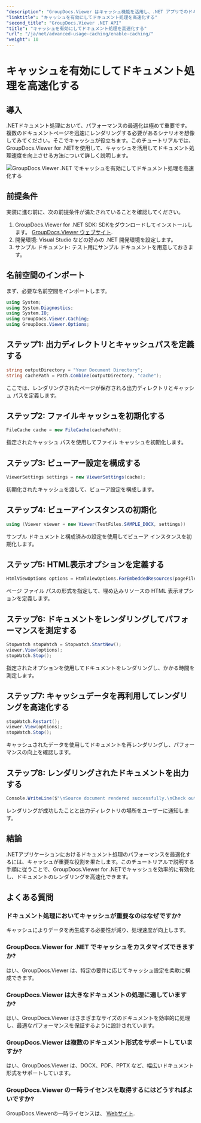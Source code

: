```yaml
---
"description": "GroupDocs.Viewer はキャッシュ機能を活用し、.NET アプリでのドキュメント処理速度を向上させます。パフォーマンスを簡単に最適化できます。"
"linktitle": "キャッシュを有効にしてドキュメント処理を高速化する"
"second_title": "GroupDocs.Viewer .NET API"
"title": "キャッシュを有効にしてドキュメント処理を高速化する"
"url": "/ja/net/advanced-usage-caching/enable-caching/"
"weight": 10
---
```


# キャッシュを有効にしてドキュメント処理を高速化する

## 導入
.NETドキュメント処理において、パフォーマンスの最適化は極めて重要です。複数のドキュメントページを迅速にレンダリングする必要があるシナリオを想像してみてください。そこでキャッシュが役立ちます。このチュートリアルでは、GroupDocs.Viewer for .NETを使用して、キャッシュを活用してドキュメント処理速度を向上させる方法について詳しく説明します。

![GroupDocs.Viewer .NET でキャッシュを有効にしてドキュメント処理を高速化する](/viewer/advanced-usage/enable-caching-faster-document-processing-img.png)

## 前提条件
実装に進む前に、次の前提条件が満たされていることを確認してください。
1. GroupDocs.Viewer for .NET SDK: SDKをダウンロードしてインストールします。 [GroupDocs.Viewer ウェブサイト](https://releases。groupdocs.com/viewer/net/).
2. 開発環境: Visual Studio などの好みの .NET 開発環境を設定します。
3. サンプル ドキュメント: テスト用にサンプル ドキュメントを用意しておきます。

## 名前空間のインポート
まず、必要な名前空間をインポートします。
```csharp
using System;
using System.Diagnostics;
using System.IO;
using GroupDocs.Viewer.Caching;
using GroupDocs.Viewer.Options;
```

## ステップ1: 出力ディレクトリとキャッシュパスを定義する
```csharp
string outputDirectory = "Your Document Directory";
string cachePath = Path.Combine(outputDirectory, "cache");
```
ここでは、レンダリングされたページが保存される出力ディレクトリとキャッシュ パスを定義します。
## ステップ2: ファイルキャッシュを初期化する
```csharp
FileCache cache = new FileCache(cachePath);
```
指定されたキャッシュ パスを使用してファイル キャッシュを初期化します。
## ステップ3: ビューアー設定を構成する
```csharp
ViewerSettings settings = new ViewerSettings(cache);
```
初期化されたキャッシュを渡して、ビューア設定を構成します。
## ステップ4: ビューアインスタンスの初期化
```csharp
using (Viewer viewer = new Viewer(TestFiles.SAMPLE_DOCX, settings))
```
サンプル ドキュメントと構成済みの設定を使用してビューア インスタンスを初期化します。
## ステップ5: HTML表示オプションを定義する
```csharp
HtmlViewOptions options = HtmlViewOptions.ForEmbeddedResources(pageFilePathFormat);
```
ページ ファイル パスの形式を指定して、埋め込みリソースの HTML 表示オプションを定義します。
## ステップ6: ドキュメントをレンダリングしてパフォーマンスを測定する
```csharp
Stopwatch stopWatch = Stopwatch.StartNew();
viewer.View(options);
stopWatch.Stop();
```
指定されたオプションを使用してドキュメントをレンダリングし、かかる時間を測定します。
## ステップ7: キャッシュデータを再利用してレンダリングを高速化する
```csharp
stopWatch.Restart();
viewer.View(options);
stopWatch.Stop();
```
キャッシュされたデータを使用してドキュメントを再レンダリングし、パフォーマンスの向上を確認します。
## ステップ8: レンダリングされたドキュメントを出力する
```csharp
Console.WriteLine($"\nSource document rendered successfully.\nCheck output in {outputDirectory}.");
```
レンダリングが成功したことと出力ディレクトリの場所をユーザーに通知します。

## 結論
.NETアプリケーションにおけるドキュメント処理のパフォーマンスを最適化するには、キャッシュが重要な役割を果たします。このチュートリアルで説明する手順に従うことで、GroupDocs.Viewer for .NETでキャッシュを効率的に有効化し、ドキュメントのレンダリングを高速化できます。
## よくある質問
### ドキュメント処理においてキャッシュが重要なのはなぜですか?
キャッシュによりデータを再生成する必要性が減り、処理速度が向上します。
### GroupDocs.Viewer for .NET でキャッシュをカスタマイズできますか?
はい、GroupDocs.Viewer は、特定の要件に応じてキャッシュ設定を柔軟に構成できます。
### GroupDocs.Viewer は大きなドキュメントの処理に適していますか?
はい、GroupDocs.Viewer はさまざまなサイズのドキュメントを効率的に処理し、最適なパフォーマンスを保証するように設計されています。
### GroupDocs.Viewer は複数のドキュメント形式をサポートしていますか?
はい、GroupDocs.Viewer は、DOCX、PDF、PPTX など、幅広いドキュメント形式をサポートしています。
### GroupDocs.Viewer の一時ライセンスを取得するにはどうすればよいですか?
GroupDocs.Viewerの一時ライセンスは、 [Webサイト](https://purchase。groupdocs.com/temporary-license/).
